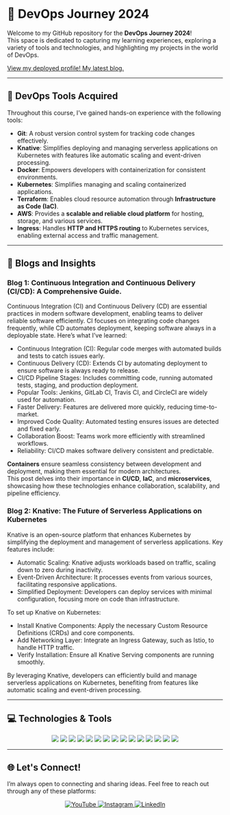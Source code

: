 # 🚀 **DevOps Journey 2024**

Welcome to my GitHub repository for the **DevOps Journey 2024**!  
This space is dedicated to capturing my learning experiences, exploring a variety of tools and technologies, and highlighting my projects in the world of DevOps.  

<a href="https://muneelhaider.github.io/" target="_blank">
    View my deployed profile!
</a>

<a href="https://medium.com/@muneelhaider/modern-software-development-with-ci-cd-and-knative-5b5924320daf" target="_blank">
    My latest blog.
</a>

---

## 📌 **DevOps Tools Acquired**  

Throughout this course, I’ve gained hands-on experience with the following tools:  

- **Git**: A robust version control system for tracking code changes effectively.  
- **Knative**: Simplifies deploying and managing serverless applications on Kubernetes with features like automatic scaling and event-driven processing.  
- **Docker**: Empowers developers with containerization for consistent environments.  
- **Kubernetes**: Simplifies managing and scaling containerized applications.  
- **Terraform**: Enables cloud resource automation through **Infrastructure as Code (IaC)**.  
- **AWS**: Provides a **scalable and reliable cloud platform** for hosting, storage, and various services.  
- **Ingress**: Handles **HTTP and HTTPS routing** to Kubernetes services, enabling external access and traffic management.  

---

## 📝 **Blogs and Insights**  

### **Blog 1: Continuous Integration and Continuous Delivery (CI/CD): A Comprehensive Guide.**  
Continuous Integration (CI) and Continuous Delivery (CD) are essential practices in modern software development, enabling teams to deliver reliable software efficiently. CI focuses on integrating code changes frequently, while CD automates deployment, keeping software always in a deployable state. Here’s what I’ve learned:

- Continuous Integration (CI): Regular code merges with automated builds and tests to catch issues early.
- Continuous Delivery (CD): Extends CI by automating deployment to ensure software is always ready to release.
- CI/CD Pipeline Stages: Includes committing code, running automated tests, staging, and production deployment.
- Popular Tools: Jenkins, GitLab CI, Travis CI, and CircleCI are widely used for automation.
- Faster Delivery: Features are delivered more quickly, reducing time-to-market.
- Improved Code Quality: Automated testing ensures issues are detected and fixed early.
- Collaboration Boost: Teams work more efficiently with streamlined workflows.
- Reliability: CI/CD makes software delivery consistent and predictable.


**Containers** ensure seamless consistency between development and deployment, making them essential for modern architectures.  
This post delves into their importance in **CI/CD**, **IaC**, and **microservices**, showcasing how these technologies enhance collaboration, scalability, and pipeline efficiency.  

### **Blog 2: Knative: The Future of Serverless Applications on Kubernetes**  
Knative is an open-source platform that enhances Kubernetes by simplifying the deployment and management of serverless applications. Key features include:

- Automatic Scaling: Knative adjusts workloads based on traffic, scaling down to zero during inactivity.
- Event-Driven Architecture: It processes events from various sources, facilitating responsive applications.
- Simplified Deployment: Developers can deploy services with minimal configuration, focusing more on code than infrastructure.

To set up Knative on Kubernetes:

- Install Knative Components: Apply the necessary Custom Resource Definitions (CRDs) and core components.
- Add Networking Layer: Integrate an Ingress Gateway, such as Istio, to handle HTTP traffic.
- Verify Installation: Ensure all Knative Serving components are running smoothly.

By leveraging Knative, developers can efficiently build and manage serverless applications on Kubernetes, benefiting from features like automatic scaling and event-driven processing.

---

## 💻 **Technologies & Tools**

<p align="center">
  <img src="https://img.shields.io/badge/C++-00599C?style=flat-square&logo=cplusplus&logoColor=white" />
  <img src="https://img.shields.io/badge/C%23-239120?style=flat-square&logo=csharp&logoColor=white" />
  <img src="https://img.shields.io/badge/Python-3776AB?style=flat-square&logo=python&logoColor=white" />
  <img src="https://img.shields.io/badge/HTML5-E34F26?style=flat-square&logo=html5&logoColor=white" />
  <img src="https://img.shields.io/badge/CSS3-1572B6?style=flat-square&logo=css3&logoColor=white" />
  <img src="https://img.shields.io/badge/SQL-4479A1?style=flat-square&logo=microsoftsqlserver&logoColor=white" />
  <img src="https://img.shields.io/badge/Git-F05032?style=flat-square&logo=git&logoColor=white" />
  <img src="https://img.shields.io/badge/Jenkins-D24939?style=flat-square&logo=jenkins&logoColor=white" />
  <img src="https://img.shields.io/badge/Docker-2496ED?style=flat-square&logo=docker&logoColor=white" />
  <img src="https://img.shields.io/badge/Kubernetes-326CE5?style=flat-square&logo=kubernetes&logoColor=white" />
  <img src="https://img.shields.io/badge/Terraform-623CE4?style=flat-square&logo=terraform&logoColor=white" />
  <img src="https://img.shields.io/badge/GitLab-FC6D26?style=flat-square&logo=gitlab&logoColor=white" />
  <img src="https://img.shields.io/badge/MySQL-4479A1?style=flat-square&logo=mysql&logoColor=white" />
  <img src="https://img.shields.io/badge/MongoDB-47A248?style=flat-square&logo=mongodb&logoColor=white" />
  <img src="https://img.shields.io/badge/Linux-FCC624?style=flat-square&logo=linux&logoColor=black" />
</p>

---

## 🌐 **Let's Connect!**  
I’m always open to connecting and sharing ideas. Feel free to reach out through any of these platforms:  

<p align="center">
  <a href="https://www.youtube.com/@muneelhaider4315" target="_blank">
    <img src="https://img.shields.io/badge/YouTube-FF0000?style=for-the-badge&logo=youtube&logoColor=white" alt="YouTube">
  </a>
  <a href="https://www.instagram.com/muneelhaider" target="_blank">
    <img src="https://img.shields.io/badge/Instagram-E4405F?style=for-the-badge&logo=instagram&logoColor=white" alt="Instagram">
  </a>
  <a href="https://www.linkedin.com/in/muneel-haider/" target="_blank">
    <img src="https://img.shields.io/badge/LinkedIn-0A66C2?style=for-the-badge&logo=linkedin&logoColor=white" alt="LinkedIn">
  </a>
</p>